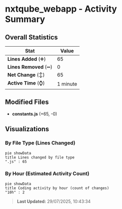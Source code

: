 # nxtqube_webapp - Activity Summary 

## Overall Statistics

| Stat                   | Value                                                             |
| ---------------------- | ----------------------------------------------------------------- |
| **Lines Added** (➕)   | 65                                          |
| **Lines Removed** (➖) | 0                                        |
| **Net Change** (↕)    | 65                |
| **Active Time** (⌚)   | 1 minute |


## Modified Files
- **constants.js** (+65, -0)

## Visualizations

### By File Type (Lines Changed)

```mermaid
pie showData
title Lines changed by file type
".js" : 65
```

### By Hour (Estimated Activity Count)

```mermaid
pie showData
title Coding activity by hour (count of changes)
"10h" : 2
```


> **Last Updated:** 29/07/2025, 10:43:34